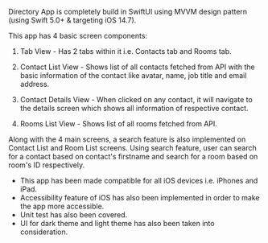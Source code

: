 Directory App is completely build in SwiftUI using MVVM design pattern (using Swift 5.0+ & targeting iOS 14.7). 


This app has 4 basic screen components:
  1. Tab View
    - Has 2 tabs within it i.e. Contacts tab and Rooms tab.

  2. Contact List View
    - Shows list of all contacts fetched from API with the basic information of the contact like avatar, name, job title and email address.

  3. Contact Details View
    - When clicked on any contact, it will navigate to the details screen which shows all information of respective contact.

  4. Rooms List View
    - Shows list of all rooms fetched from API.


Along with the 4 main screens, a search feature is also implemented on Contact List and Room List screens. Using search feature, user can search for a contact based on contact's firstname and search for a room based on room's ID respectively.


- This app has been made compatible for all iOS devices i.e. iPhones and iPad.
- Accessibility feature of iOS has also been implemented in order to make the app more accessible.
- Unit test has also been covered.
- UI for dark theme and light theme has also been taken into consideration.
